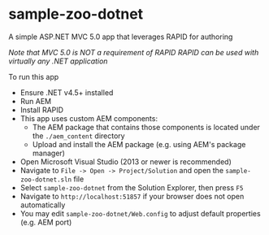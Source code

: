 # sample-zoo-dotnet

A simple ASP.NET MVC 5.0 app that leverages RAPID for authoring

_Note that MVC 5.0 is *NOT* a requirement of RAPID_
_RAPID can be used with virtually any .NET application_

To run this app

- Ensure .NET v4.5+ installed
- Run AEM
- Install RAPID
- This app uses custom AEM components:
    - The AEM package that contains those components is located under the `./aem_content` directory
    - Upload and install the AEM package (e.g. using AEM's package manager)
- Open Microsoft Visual Studio (2013 or newer is recommended)
- Navigate to `File -> Open -> Project/Solution` and open the `sample-zoo-dotnet.sln` file
- Select `sample-zoo-dotnet` from the Solution Explorer, then press `F5`
- Navigate to `http://localhost:51857` if your browser does not open automatically
- You may edit `sample-zoo-dotnet/Web.config` to adjust default properties (e.g. AEM port)